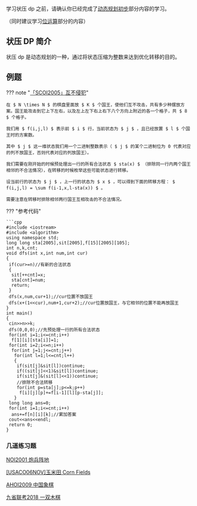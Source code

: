 学习状压 dp 之前，请确认你已经完成了[动态规划初步](/dp)部分内容的学习。

（同时建议学习[位运算](/math/bit)部分的内容）

## 状压 DP 简介

状压 dp 是动态规划的一种，通过将状态压缩为整数来达到优化转移的目的。

## 例题

??? note "[「SCOI2005」互不侵犯](https://loj.ac/problem/2153)"

    在 $ N \times N $ 的棋盘里面放 $ K $ 个国王，使他们互不攻击，共有多少种摆放方案。国王能攻击到它上下左右，以及左上左下右上右下八个方向上附近的各一个格子，共 $ 8 $ 个格子。

    我们用 $ f(i,j,l) $ 表示前 $ i $ 行，当前状态为 $ j $ ，且已经放置 $ l $ 个国王时的方案数。

    其中 $ j $ 这一维状态我们用一个二进制整数表示（ $ j $ 的某个二进制位为 0 代表对应的列不放国王，否则代表对应的列放国王）。

    我们需要在刚开始的时候预处理出一行的所有合法状态 $ sta(x) $ （排除同一行内两个国王相邻的不合法情况），在转移的时候枚举这些可能状态进行转移。

    设当前行的状态为 $ j $ ，上一行的状态为 $ x $ ，可以得到下面的转移方程： $ f(i,j,l) = \sum f(i-1,x,l-sta(x)) $ 。

    需要注意在转移时排除相邻两行国王互相攻击的不合法情况。

??? "参考代码"

    ```cpp
    #include <iostream>
    #include <algorithm>
    using namespace std;
    long long sta[2005],sit[2005],f[15][2005][105];
    int n,k,cnt;
    void dfs(int x,int num,int cur)
    {
     if(cur>=n)//有新的合法状态
     {
      sit[++cnt]=x;
      sta[cnt]=num;
      return;
     }
     dfs(x,num,cur+1);//cur位置不放国王
     dfs(x+(1<<cur),num+1,cur+2);//cur位置放国王，与它相邻的位置不能再放国王
    }
    int main()
    {
     cin>>n>>k;
     dfs(0,0,0);//先预处理一行的所有合法状态
     for(int i=1;i<=cnt;i++)
      f[1][i][sta[i]]=1;
     for(int i=2;i<=n;i++)
      for(int j=1;j<=cnt;j++)
       for(int l=1;l<=cnt;l++)
       {
        if(sit[j]&sit[l])continue;
        if((sit[j]<<1)&sit[l])continue;
        if(sit[j]&(sit[l]<<1))continue;
        //排除不合法转移
        for(int p=sta[j];p<=k;p++)
         f[i][j][p]+=f[i-1][l][p-sta[j]];
       }
     long long ans=0;
     for(int i=1;i<=cnt;i++)
      ans+=f[n][i][k];//累加答案
     cout<<ans<<endl;
     return 0;
    }

### 几道练习题

[NOI2001 炮兵阵地](https://www.luogu.org/problemnew/show/P2704)

[\[USACO06NOV\]玉米田 Corn Fields](https://www.luogu.org/problemnew/show/P1879)

[AHOI2009 中国象棋](https://www.lydsy.com/JudgeOnline/problem.php?id=1801)

[九省联考2018 一双木棋](https://www.luogu.org/problemnew/show/P4363)
